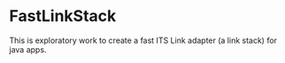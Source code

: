 FastLinkStack
=============

This is exploratory work to create a fast ITS Link adapter (a link stack) for java apps.
